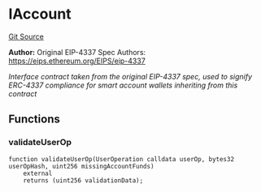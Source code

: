 # IAccount
[Git Source](https://github.com/0xStation/0xrails/blob/491ae339f09853335dba9e897f46862d776d54b5/src/lib/ERC4337/interface/IAccount.sol)

**Author:**
Original EIP-4337 Spec Authors: https://eips.ethereum.org/EIPS/eip-4337

*Interface contract taken from the original EIP-4337 spec,
used to signify ERC-4337 compliance for smart account wallets inheriting from this contract*


## Functions
### validateUserOp


```solidity
function validateUserOp(UserOperation calldata userOp, bytes32 userOpHash, uint256 missingAccountFunds)
    external
    returns (uint256 validationData);
```

